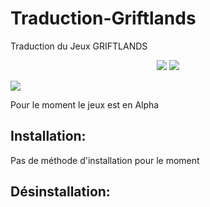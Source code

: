 # Traduction-Griftlands
Traduction du Jeux GRIFTLANDS
<p align="center">
<a href="https://github.com/leghort/Traduction-Griftlands/releases"><img src="https://img.shields.io/github/v/release/leghort/Traduction-Griftlands"></a>
<a><img src="https://img.shields.io/badge/traduction-10%25-orange"></a>
</p>

![](https://cdn2.unrealengine.com/Diesel%2Fproduct%2Fgriftlands%2Fhome%2FAlpha_Promo-2048x1152-178c232b5ce2742ac50e86ae85b13c251608c271.jpg)

Pour le moment le jeux est en Alpha

## Installation:
Pas de méthode d'installation pour le moment

## Désinstallation:
